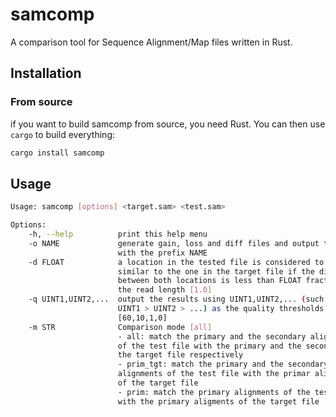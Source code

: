 # samcomp

A comparison tool for Sequence Alignment/Map files written in Rust.

## Installation

### From source
if you want to build samcomp from source, you need Rust. You can then use `cargo` to build everything:

```bash
cargo install samcomp
```

## Usage

```bash
Usage: samcomp [options] <target.sam> <test.sam>

Options:
    -h, --help          print this help menu
    -o NAME             generate gain, loss and diff files and output them
                        with the prefix NAME
    -d FLOAT            a location in the tested file is considered to be
                        similar to the one in the target file if the distance
                        between both locations is less than FLOAT fraction of
                        the read length [1.0]
    -q UINT1,UINT2,...  output the results using UINT1,UINT2,... (such as
                        UINT1 > UINT2 > ...) as the quality thresholds
                        [60,10,1,0]
    -m STR              Comparison mode [all]
                        - all: match the primary and the secondary alignments
                        of the test file with the primary and the secondary of
                        the target file respectively
                        - prim_tgt: match the primary and the secondary
                        alignments of the test file with the primar aligments
                        of the target file
                        - prim: match the primary alignments of the test file
                        with the primary aligments of the target file
```
